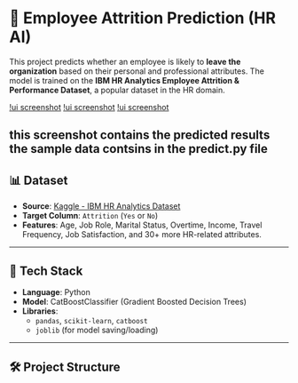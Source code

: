 # 🧠 Employee Attrition Prediction (HR AI)

This project predicts whether an employee is likely to **leave the organization** based on their personal and professional attributes. The model is trained on the **IBM HR Analytics Employee Attrition & Performance Dataset**, a popular dataset in the HR domain.

[!ui screenshot](assets/58.jpeg)
[!ui screenshot](assets/59.jpeg)
[!ui screenshot](assets/image.png)

this screenshot contains the predicted results the sample data contsins in the predict.py file
---

## 📊 Dataset

- **Source**: [Kaggle - IBM HR Analytics Dataset](https://www.kaggle.com/datasets/pavansubhasht/ibm-hr-analytics-attrition-dataset)
- **Target Column**: `Attrition` (`Yes` or `No`)
- **Features**: Age, Job Role, Marital Status, Overtime, Income, Travel Frequency, Job Satisfaction, and 30+ more HR-related attributes.

---

## 🧰 Tech Stack

- **Language**: Python
- **Model**: CatBoostClassifier (Gradient Boosted Decision Trees)
- **Libraries**:
  - `pandas`, `scikit-learn`, `catboost`
  - `joblib` (for model saving/loading)

---

## 🛠️ Project Structure

